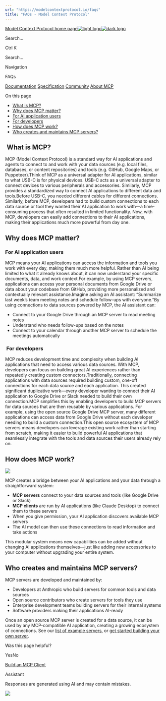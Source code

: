 ```yaml
---
url: "https://modelcontextprotocol.io/faqs"
title: "FAQs - Model Context Protocol"
---
```


[Model Context Protocol home page![light logo](https://mintlify.s3.us-west-1.amazonaws.com/mcp/logo/light.svg)![dark logo](https://mintlify.s3.us-west-1.amazonaws.com/mcp/logo/dark.svg)](https://modelcontextprotocol.io/)

Search...

Ctrl K

Search...

Navigation

FAQs

[Documentation](https://modelcontextprotocol.io/docs/getting-started/intro) [Specification](https://modelcontextprotocol.io/specification/2025-06-18) [Community](https://modelcontextprotocol.io/community/communication) [About MCP](https://modelcontextprotocol.io/about)

On this page

- [What is MCP?](https://modelcontextprotocol.io/faqs#what-is-mcp%3F)
- [Why does MCP matter?](https://modelcontextprotocol.io/faqs#why-does-mcp-matter%3F)
- [For AI application users](https://modelcontextprotocol.io/faqs#for-ai-application-users)
- [For developers](https://modelcontextprotocol.io/faqs#for-developers)
- [How does MCP work?](https://modelcontextprotocol.io/faqs#how-does-mcp-work%3F)
- [Who creates and maintains MCP servers?](https://modelcontextprotocol.io/faqs#who-creates-and-maintains-mcp-servers%3F)

## [​](https://modelcontextprotocol.io/faqs\#what-is-mcp%3F)  What is MCP?

MCP (Model Context Protocol) is a standard way for AI applications and agents to connect to and work with your data sources (e.g. local files, databases, or content repositories) and tools (e.g. GitHub, Google Maps, or Puppeteer).Think of MCP as a universal adapter for AI applications, similar to what USB-C is for physical devices. USB-C acts as a universal adapter to connect devices to various peripherals and accessories. Similarly, MCP provides a standardized way to connect AI applications to different data and tools.Before USB-C, you needed different cables for different connections. Similarly, before MCP, developers had to build custom connections to each data source or tool they wanted their AI application to work with—a time-consuming process that often resulted in limited functionality. Now, with MCP, developers can easily add connections to their AI applications, making their applications much more powerful from day one.

## [​](https://modelcontextprotocol.io/faqs\#why-does-mcp-matter%3F)  Why does MCP matter?

### [​](https://modelcontextprotocol.io/faqs\#for-ai-application-users)  For AI application users

MCP means your AI applications can access the information and tools you work with every day, making them much more helpful. Rather than AI being limited to what it already knows about, it can now understand your specific documents, data, and work context.For example, by using MCP servers, applications can access your personal documents from Google Drive or data about your codebase from GitHub, providing more personalized and contextually relevant assistance.Imagine asking an AI assistant: “Summarize last week’s team meeting notes and schedule follow-ups with everyone.”By using connections to data sources powered by MCP, the AI assistant can:

- Connect to your Google Drive through an MCP server to read meeting notes
- Understand who needs follow-ups based on the notes
- Connect to your calendar through another MCP server to schedule the meetings automatically

### [​](https://modelcontextprotocol.io/faqs\#for-developers)  For developers

MCP reduces development time and complexity when building AI applications that need to access various data sources. With MCP, developers can focus on building great AI experiences rather than repeatedly creating custom connectors.Traditionally, connecting applications with data sources required building custom, one-off connections for each data source and each application. This created significant duplicative work—every developer wanting to connect their AI application to Google Drive or Slack needed to build their own connection.MCP simplifies this by enabling developers to build MCP servers for data sources that are then reusable by various applications. For example, using the open source Google Drive MCP server, many different applications can access data from Google Drive without each developer needing to build a custom connection.This open source ecosystem of MCP servers means developers can leverage existing work rather than starting from scratch, making it easier to build powerful AI applications that seamlessly integrate with the tools and data sources their users already rely on.

## [​](https://modelcontextprotocol.io/faqs\#how-does-mcp-work%3F)  How does MCP work?

![](https://mintlify.s3.us-west-1.amazonaws.com/mcp/images/mcp-simple-diagram.png)

MCP creates a bridge between your AI applications and your data through a straightforward system:

- **MCP servers** connect to your data sources and tools (like Google Drive or Slack)
- **MCP clients** are run by AI applications (like Claude Desktop) to connect them to these servers
- When you give permission, your AI application discovers available MCP servers
- The AI model can then use these connections to read information and take actions

This modular system means new capabilities can be added without changing AI applications themselves—just like adding new accessories to your computer without upgrading your entire system.

## [​](https://modelcontextprotocol.io/faqs\#who-creates-and-maintains-mcp-servers%3F)  Who creates and maintains MCP servers?

MCP servers are developed and maintained by:

- Developers at Anthropic who build servers for common tools and data sources
- Open source contributors who create servers for tools they use
- Enterprise development teams building servers for their internal systems
- Software providers making their applications AI-ready

Once an open source MCP server is created for a data source, it can be used by any MCP-compatible AI application, creating a growing ecosystem of connections. See our [list of example servers](https://modelcontextprotocol.io/examples), or [get started building your own server](https://modelcontextprotocol.io/quickstart/server).

Was this page helpful?

YesNo

[Build an MCP Client](https://modelcontextprotocol.io/quickstart/client)

Assistant

Responses are generated using AI and may contain mistakes.

![](https://mintlify.s3.us-west-1.amazonaws.com/mcp/images/mcp-simple-diagram.png)